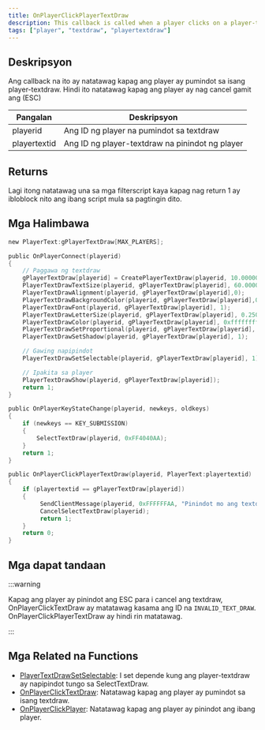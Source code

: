 ```yaml
---
title: OnPlayerClickPlayerTextDraw
description: This callback is called when a player clicks on a player-textdraw.
tags: ["player", "textdraw", "playertextdraw"]
---
```


<VersionWarn name='callback' version='SA-MP 0.3e' />

## Deskripsyon

Ang callback na ito ay natatawag kapag ang player ay pumindot sa isang player-textdraw. Hindi ito natatawag kapag ang player ay nag cancel gamit ang (ESC)

| Pangalan     | Deskripsyon                                             |
| ------------ | ------------------------------------------------------- |
| playerid     | Ang ID ng player na pumindot sa textdraw                |
| playertextid | Ang ID ng player-textdraw na pinindot ng player         |

## Returns

Lagi itong natatawag una sa mga filterscript kaya kapag nag return 1 ay ibloblock nito ang ibang script mula sa pagtingin dito.

## Mga Halimbawa

```c
new PlayerText:gPlayerTextDraw[MAX_PLAYERS];

public OnPlayerConnect(playerid)
{
    // Paggawa ng textdraw
    gPlayerTextDraw[playerid] = CreatePlayerTextDraw(playerid, 10.000000, 141.000000, "MyTextDraw");
    PlayerTextDrawTextSize(playerid, gPlayerTextDraw[playerid], 60.000000, 20.000000);
    PlayerTextDrawAlignment(playerid, gPlayerTextDraw[playerid],0);
    PlayerTextDrawBackgroundColor(playerid, gPlayerTextDraw[playerid],0x000000ff);
    PlayerTextDrawFont(playerid, gPlayerTextDraw[playerid], 1);
    PlayerTextDrawLetterSize(playerid, gPlayerTextDraw[playerid], 0.250000, 1.000000);
    PlayerTextDrawColor(playerid, gPlayerTextDraw[playerid], 0xffffffff);
    PlayerTextDrawSetProportional(playerid, gPlayerTextDraw[playerid], 1);
    PlayerTextDrawSetShadow(playerid, gPlayerTextDraw[playerid], 1);

    // Gawing napipindot
    PlayerTextDrawSetSelectable(playerid, gPlayerTextDraw[playerid], 1);

    // Ipakita sa player
    PlayerTextDrawShow(playerid, gPlayerTextDraw[playerid]);
    return 1;
}

public OnPlayerKeyStateChange(playerid, newkeys, oldkeys)
{
    if (newkeys == KEY_SUBMISSION)
    {
        SelectTextDraw(playerid, 0xFF4040AA);
    }
    return 1;
}

public OnPlayerClickPlayerTextDraw(playerid, PlayerText:playertextid)
{
    if (playertextid == gPlayerTextDraw[playerid])
    {
         SendClientMessage(playerid, 0xFFFFFFAA, "Pinindot mo ang textdraw.");
         CancelSelectTextDraw(playerid);
         return 1;
    }
    return 0;
}
```

## Mga dapat tandaan

:::warning

Kapag ang player ay pinindot ang ESC para i cancel ang textdraw, OnPlayerClickTextDraw ay matatawag kasama ang ID na `INVALID_TEXT_DRAW`. OnPlayerClickPlayerTextDraw ay hindi rin matatawag.

:::

## Mga Related na Functions

- [PlayerTextDrawSetSelectable](../functions/PlayerTextDrawSetSelectable.md): I set depende kung ang player-textdraw ay napipindot tungo sa SelectTextDraw.
- [OnPlayerClickTextDraw](../callbacks/OnPlayerClickTextDraw.md): Natatawag kapag ang player ay pumindot sa isang textdraw.
- [OnPlayerClickPlayer](../callbacks/OnPlayerClickPlayer.md): Natatawag kapag ang player ay pinindot ang ibang player.
